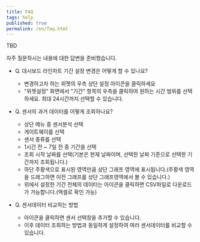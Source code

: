 ```yaml
---
title: FAQ
tags: help
published: true
permalink: /en/faq.html
---
```


TBD

자주 질문하시는 내용에 대한 답변을 준비했습니다.

* Q. 대시보드 라인차트 기간 설정 변경은 어떻게 할 수 있나요?
  - 변경하고자 하는 위젯의 우측 상단 <i class="fa fa-cog fa-lg"></i> 설정 아이콘을 클릭하세요
  - "위젯설정" 화면에서 "기간" 항목의 우측을 클릭하여 원하는 시간 범위를 선택하세요. 최대 24시간까지 선택할 수 있습니다.

* Q. 센서의 과거 데이터를 어떻게 조회하나요?
  - 상단 메뉴 중 <i class="fa fd-menu_analysis fa-lg"></i> 센서분석 선택
  - 게이트웨이를 선택
  - 센서 종류를 선택
  - 1시간 전 ~ 7일 전 중 기간을 선택
  - 조회 시작 날짜를 선택(기본은 현재 날짜이며, 선택한 날짜 기준으로 선택한 기간까지 조회됩니다.)
  - 하단 주황색으로 표시된 영역만큼 상단 그래프 영역에 표시됩니다.(주황색 영역을 드래그하면 이전 그래프를 상단 그래프영역에서 볼 수 있습니다.)
  - 위에서 설정한 기간 전체의 데이터는 <i class="fa fa-fw fa-download fa-lg"></i> 아이콘을 클릭하면 CSV파일로 다운로드가 가능합니다.(엑셀로 확인 가능)
* Q. 센서데이터 비교하는 방법
  - <i class="fa fa-fw fa-plus fa-lg"></i> 아이콘을 클릭하면 센서 선택창을 추가할 수 있습니다.
  - 이후 데이터 조회하는 방법과 동일하게 설정하여 여러 센서데이터를 비교할 수 있습니다.

<br>
